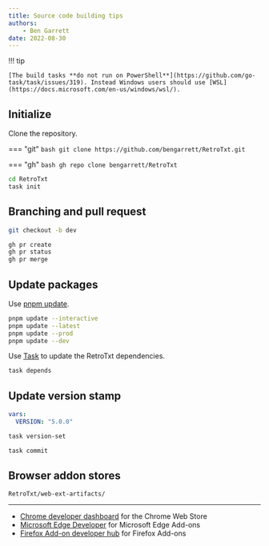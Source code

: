 ```yaml
---
title: Source code building tips
authors:
    - Ben Garrett
date: 2022-08-30
---
```


!!! tip

    [The build tasks **do not run on PowerShell**](https://github.com/go-task/task/issues/319). Instead Windows users should use [WSL](https://docs.microsoft.com/en-us/windows/wsl/).

## Initialize

Clone the repository.

=== "git"
    ```bash
    git clone https://github.com/bengarrett/RetroTxt.git
    ```

=== "gh"
     ```bash
     gh repo clone bengarrett/RetroTxt
     ```


```bash title="Initialize the build"
cd RetroTxt
task init
```

## Branching and pull request

```bash title="Create a new branch named dev"
git checkout -b dev
```

```bash title="Create a pull request to merge the dev branch into main"
gh pr create
gh pr status
gh pr merge
```

## Update packages

Use [pnpm update](https://pnpm.io/cli/update).

```bash
pnpm update --interactive
pnpm update --latest
pnpm update --prod
pnpm update --dev
```

Use [Task](https://taskfile.dev/) to update the RetroTxt dependencies.

```bash
task depends
```

## Update version stamp

```yml title="Edit Taskfile.yml"
vars:
  VERSION: "5.0.0"
```

```bash title="Apply VERSION stamp to the manifest file"
task version-set
```

```bash title="Or set the VERSION and then submit to GitHub"
task commit
```

## Browser addon stores

``` title="Location of builds"
RetroTxt/web-ext-artifacts/
```

---

+ [Chrome developer dashboard](https://chrome.google.com/webstore/devconsole/g00502785627994558074?hl=en_GB) for the Chrome Web Store
+ [Microsoft Edge Developer](https://developer.microsoft.com/en-us/microsoft-edge/extensions) for Microsoft Edge Add-ons
+ [Firefox Add-on developer hub](https://addons.mozilla.org/en-US/developers/addons) for Firefox Add-ons
